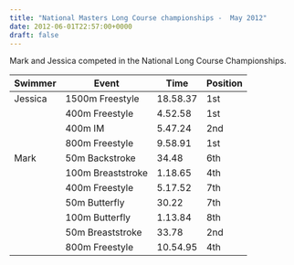 ```yaml
---
title: "National Masters Long Course championships -  May 2012"
date: 2012-06-01T22:57:00+0000
draft: false
---
```

Mark and Jessica competed in the National Long Course Championships.

| Swimmer | Event | Time | Position |
|---|---|---|---|
| Jessica |1500m Freestyle |18.58.37 |1st |
|  |400m Freestyle |4.52.58 |1st |
|  |400m IM |5.47.24 |2nd |
|  |800m Freestyle |9.58.91 |1st |
| Mark |50m Backstroke |34.48 |6th |
|  |100m Breaststroke |1.18.65 |4th |
|  |400m Freestyle |5.17.52 |7th |
|  |50m Butterfly |30.22 |7th |
|  |100m Butterfly |1.13.84 |8th |
|  |50m Breaststroke |33.78 |2nd |
|  |800m Freestyle |10.54.95 |4th |

